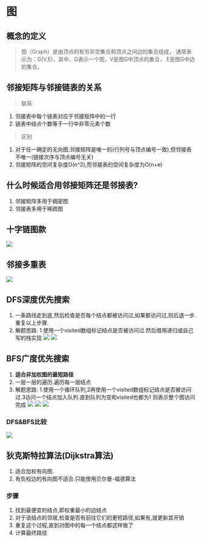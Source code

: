# 图

## 概念的定义
> 图（Graph）是由顶点的有穷非空集合和顶点之间边的集合组成，
通常表示为：G(V,E)，其中，G表示一个图，V是图G中顶点的集合，
E是图G中边的集合。

## 邻接矩阵与邻接链表的关系
> 联系
1. 邻接表中每个链表对应于邻接矩阵中的一行
1. 链表中结点个数等于一行中非零元素个数

> 区别
1. 对于任一确定的无向图,邻接矩阵是唯一的(行列号与顶点编号一致),但邻接表不唯一(链接次序与顶点编号无关)
1. 邻接矩阵的空间复杂度O(n^2),而邻接表的空间复杂度为O(n+e)
 
## 什么时候适合用邻接矩阵还是邻接表?
 1. 邻接矩阵多用于稠密图
 1. 邻接表多用于稀疏图
 
## 十字链图款
![](https://mubu.com/document_image/58d23c39-20e6-4723-adc4-c35f763145c6-2746950.jpg)

## 邻接多重表
![](https://mubu.com/document_image/76714ad4-d5b6-4330-9881-df7a8632bba5-2746950.jpg)

## DFS深度优先搜索
1. 一条路线走到底,然后检查是否每个结点都被访问过,如果都访问过,则后退一步.重复以上步骤.
1. 解题思路: 1.使用一个visited数组标记结点是否被访问过.然后借用递归或自己写的栈实现
![](https://mubu.com/document_image/8df15358-cdab-4c62-bb6c-546a950088df-2746950.jpg)
![](https://mubu.com/document_image/317f3dec-40e5-481e-8a40-fbd767943f17-2746950.jpg)
## BFS广度优先搜索
1. **适合非加权图的最短路径**
1. 一层一层的遍历.遍历每一层结点
1. 解题思路: 1.使用一个循环队列,2再使用一个visited数组标记结点是否被访问过.3访问一个结点加入队列.直到队列为空和visited也都为1
则表示整个图访问完成
![](https://mubu.com/document_image/7f9a0b4d-2e93-475e-b11b-41baac8855fb-2746950.jpg)
![](https://mubu.com/document_image/5e9106be-c902-4ec3-b887-5b70ce751d09-2746950.jpg)
![](https://mubu.com/document_image/1d5d6197-f1bb-4b9e-8c93-8f3d55133977-2746950.jpg)

### DFS&BFS比较
![](https://mubu.com/document_image/92e0c1a9-8f3b-4baa-8c2b-fcddc8f03fbe-2746950.jpg)

## 狄克斯特拉算法(Dijkstra算法)
1. 适合加权有向图.
1. 有负权边的有向图不适合.只能使用贝尔曼-福德算法
### 步骤 
1. 找到最便宜的结点,即权重最小的边结点
1. 对于该结点的邻居,检查是否有前往它们的更短路径,如果有,就更新其开销
1. 重复这个过程,直到对图中的每一个结点都这样做了
1. 计算最终路径